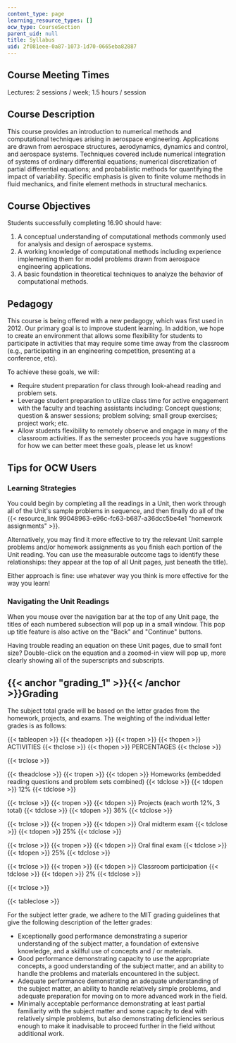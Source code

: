 ```yaml
---
content_type: page
learning_resource_types: []
ocw_type: CourseSection
parent_uid: null
title: Syllabus
uid: 2f081eee-0a87-1073-1d70-0665eba82887
---
```


Course Meeting Times
--------------------

Lectures: 2 sessions / week; 1.5 hours / session

Course Description
------------------

This course provides an introduction to numerical methods and computational techniques arising in aerospace engineering. Applications are drawn from aerospace structures, aerodynamics, dynamics and control, and aerospace systems. Techniques covered include numerical integration of systems of ordinary differential equations; numerical discretization of partial differential equations; and probabilistic methods for quantifying the impact of variability. Specific emphasis is given to finite volume methods in fluid mechanics, and finite element methods in structural mechanics.

Course Objectives
-----------------

Students successfully completing 16.90 should have:

1.  A conceptual understanding of computational methods commonly used for analysis and design of aerospace systems.
2.  A working knowledge of computational methods including experience implementing them for model problems drawn from aerospace engineering applications.
3.  A basic foundation in theoretical techniques to analyze the behavior of computational methods.

Pedagogy
--------

This course is being offered with a new pedagogy, which was first used in 2012. Our primary goal is to improve student learning. In addition, we hope to create an environment that allows some flexibility for students to participate in activities that may require some time away from the classroom (e.g., participating in an engineering competition, presenting at a conference, etc).

To achieve these goals, we will:

*   Require student preparation for class through look-ahead reading and problem sets.
*   Leverage student preparation to utilize class time for active engagement with the faculty and teaching assistants including: Concept questions; question & answer sessions; problem solving; small group exercises; project work; etc.
*   Allow students flexibility to remotely observe and engage in many of the classroom activities. If as the semester proceeds you have suggestions for how we can better meet these goals, please let us know! 

Tips for OCW Users
------------------

### Learning Strategies

You could begin by completing all the readings in a Unit, then work through all of the Unit's sample problems in sequence, and then finally do all of the {{< resource_link 99048963-e96c-fc63-b687-a36dcc5be4e1 "homework assignments" >}}.

Alternatively, you may find it more effective to try the relevant Unit sample problems and/or homework assignments as you finish each portion of the Unit reading. You can use the measurable outcome tags to identify these relationships: they appear at the top of all Unit pages, just beneath the title).

Either approach is fine: use whatever way you think is more effective for the way you learn!

### Navigating the Unit Readings

When you mouse over the navigation bar at the top of any Unit page, the titles of each numbered subsection will pop up in a small window. This pop up title feature is also active on the "Back" and "Continue" buttons.

Having trouble reading an equation on these Unit pages, due to small font size? Double-click on the equation and a zoomed-in view will pop up, more clearly showing all of the superscripts and subscripts.

{{< anchor "grading_1" >}}{{< /anchor >}}Grading
------------------------------------------------

The subject total grade will be based on the letter grades from the homework, projects, and exams. The weighting of the individual letter grades is as follows:

{{< tableopen >}}
{{< theadopen >}}
{{< tropen >}}
{{< thopen >}}
ACTIVITIES
{{< thclose >}}
{{< thopen >}}
PERCENTAGES
{{< thclose >}}

{{< trclose >}}

{{< theadclose >}}
{{< tropen >}}
{{< tdopen >}}
Homeworks (embedded reading questions and problem sets combined)
{{< tdclose >}}
{{< tdopen >}}
12%
{{< tdclose >}}

{{< trclose >}}
{{< tropen >}}
{{< tdopen >}}
Projects (each worth 12%, 3 total)
{{< tdclose >}}
{{< tdopen >}}
36%
{{< tdclose >}}

{{< trclose >}}
{{< tropen >}}
{{< tdopen >}}
Oral midterm exam
{{< tdclose >}}
{{< tdopen >}}
25%
{{< tdclose >}}

{{< trclose >}}
{{< tropen >}}
{{< tdopen >}}
Oral final exam
{{< tdclose >}}
{{< tdopen >}}
25%
{{< tdclose >}}

{{< trclose >}}
{{< tropen >}}
{{< tdopen >}}
Classroom participation
{{< tdclose >}}
{{< tdopen >}}
2%
{{< tdclose >}}

{{< trclose >}}

{{< tableclose >}}

For the subject letter grade, we adhere to the MIT grading guidelines that give the following description of the letter grades:

*   Exceptionally good performance demonstrating a superior understanding of the subject matter, a foundation of extensive knowledge, and a skillful use of concepts and / or materials.
*   Good performance demonstrating capacity to use the appropriate concepts, a good understanding of the subject matter, and an ability to handle the problems and materials encountered in the subject.
*   Adequate performance demonstrating an adequate understanding of the subject matter, an ability to handle relatively simple problems, and adequate preparation for moving on to more advanced work in the field.
*   Minimally acceptable performance demonstrating at least partial familiarity with the subject matter and some capacity to deal with relatively simple problems, but also demonstrating deficiencies serious enough to make it inadvisable to proceed further in the field without additional work.